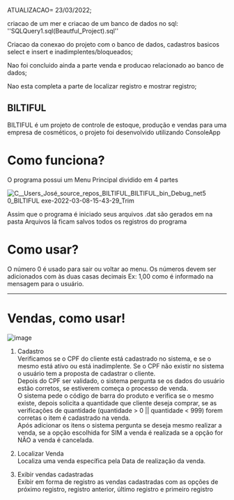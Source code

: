 ATUALIZACAO= 23/03/2022;

criacao de um mer e criacao de um banco de dados no sql: ''SQLQuery1.sql(Beautful_Project).sql'' 

Criacao da conexao do projeto com o banco de dados, cadastros basicos select e insert e inadimplentes/bloqueados;

Nao foi concluido ainda a parte venda e producao relacionado ao banco de dados;

Nao esta completa a parte de localizar registro e mostrar registro; 



## BILTIFUL
BILTIFUL é um projeto de controle de estoque, produção e vendas para uma empresa de cosméticos, o projeto foi desenvolvido utilizando ConsoleApp

# Como funciona?
O programa possui um Menu Principal dividido em 4 partes 


![C__Users_José_source_repos_BILTIFUL_BILTIFUL_bin_Debug_net5 0_BILTIFUL exe-2022-03-08-15-43-29_Trim](https://user-images.githubusercontent.com/61014145/157305221-1312f812-6c50-4f4e-abf6-b7e3feaec36a.gif)



Assim que o programa é iniciado seus arquivos .dat são gerados em na pasta Arquivos lá ficam salvos todos os registros do programa

# Como usar?
O número 0 é usado para sair ou voltar ao menu. Os números devem ser adicionados com às duas casas decimais Ex: 1,00 como é informado na mensagem para o usuário. 

<hr>

<h1>Vendas, como usar!</h1>

![image](https://user-images.githubusercontent.com/89309834/157436499-f100690f-f776-4c1c-a16c-5e7dd5ab7f38.png)

  1) Cadastro <br>
Verificamos se o CPF do cliente está cadastrado no sistema, e se o mesmo está ativo ou está inadimplente. Se o CPF não existir no sistema o usuário tem a proposta de cadastrar o cliente.<br>
Depois do CPF ser validado, o sistema pergunta se os dados do usuário estão corretos, se estiverem começa o processo de venda.<br>
O sistema pede o código de barra do produto e verifica se o mesmo existe, depois solicita a quantidade que cliente deseja comprar, se as verificações de quantidade (quantidade > 0 || quantidade < 999) forem corretas o item é cadastrado na venda.<br>
Após adicionar os itens o sistema pergunta se deseja mesmo realizar a venda, se a opção escolhida for SIM a venda é realizada se a opção for NÃO a venda é cancelada.<br>
  
  2) Localizar Venda <br>
  Localiza uma venda específica pela Data de realização da venda.
 
  2) Exibir vendas cadastradas <br>
  Exibir em forma de registro as vendas cadastradas com as opções de próximo registro, registro anterior, último registro e primeiro registro


